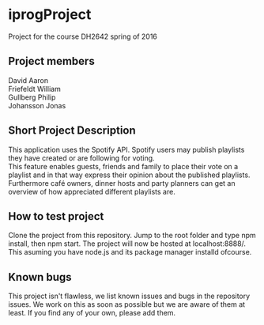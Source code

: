 # iprogProject
Project for the course DH2642 
spring of 2016

## Project members
David Aaron <br>
Friefeldt William <br>
Gullberg Philip <br>
Johansson Jonas

## Short Project Description
This application uses the Spotify API. Spotify users may publish playlists they have created or are following for voting. <br>
This feature enables guests, friends and family to place their vote on a playlist and in that way express their opinion about the published playlists. Furthermore café owners, dinner hosts and party planners can get an overview of how appreciated different playlists are.

## How to test project
Clone the project from this repository. Jump to the root folder and type npm install, then npm start. The project will now be hosted at localhost:8888/. This asuming you have node.js and its package manager installd ofcourse.

## Known bugs
This project isn't flawless, we list known issues and bugs in the repository issues. We work on this as soon as possible but we are aware of them at least. If you find any of your own, please add them.
